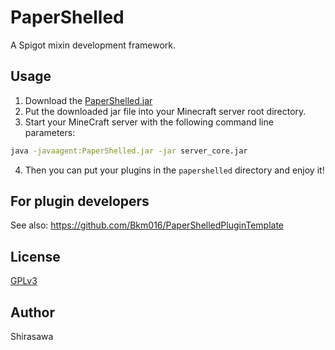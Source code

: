 # PaperShelled

A Spigot mixin development framework.

## Usage

1. Download the [PaperShelled.jar](https://github.com/Apisium/PaperShelled/releases/latest)
2. Put the downloaded jar file into your Minecraft server root directory.
3. Start your MineCraft server with the following command line parameters:

```bash
java -javaagent:PaperShelled.jar -jar server_core.jar
```

4. Then you can put your plugins in the `papershelled` directory and enjoy it!
## For plugin developers

See also: https://github.com/Bkm016/PaperShelledPluginTemplate

## License

[GPLv3](./LICENSE)

## Author

Shirasawa
